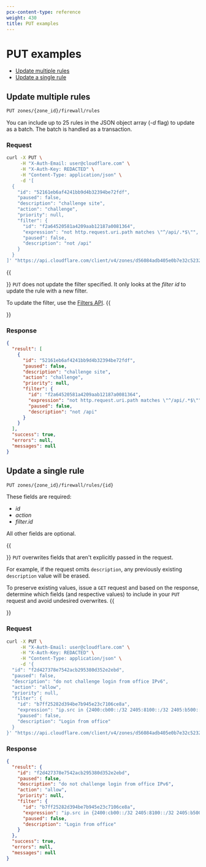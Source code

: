 ```yaml
---
pcx-content-type: reference
weight: 430
title: PUT examples
---
```


# PUT examples

- [Update multiple rules](#update-multiple-rules)
- [Update a single rule](#update-a-single-rule)

## Update multiple rules

```bash
PUT zones/{zone_id}/firewall/rules
```

You can include up to 25 rules in the JSON object array (_-d_ flag) to update as a batch. The batch is handled as a transaction.

### Request

```bash
curl -X PUT \
     -H "X-Auth-Email: user@cloudflare.com" \
     -H "X-Auth-Key: REDACTED" \
     -H "Content-Type: application/json" \
     -d '[
  {
    "id": "52161eb6af4241bb9d4b32394be72fdf",
    "paused": false,
    "description": "challenge site",
    "action": "challenge",
    "priority": null,
    "filter": {
      "id": "f2a64520581a4209aab12187a0081364",
      "expression": "not http.request.uri.path matches \"^/api/.*$\"",
      "paused": false,
      "description": "not /api"
    }
  }
]' "https://api.cloudflare.com/client/v4/zones/d56084adb405e0b7e32c52321bf07be6/firewall/rules"
```

{{<Aside type="note" header="Note">}}
`PUT` does not update the filter specified. It only looks at the _filter id_ to update the rule with a new filter.

To update the filter, use the [Filters API](/api/cf-filters/).
{{</Aside>}}

### Response

```json
{
  "result": [
    {
      "id": "52161eb6af4241bb9d4b32394be72fdf",
      "paused": false,
      "description": "challenge site",
      "action": "challenge",
      "priority": null,
      "filter": {
        "id": "f2a64520581a4209aab12187a0081364",
        "expression": "not http.request.uri.path matches \"^/api/.*$\"",
        "paused": false,
        "description": "not /api"
      }
    }
  ],
  "success": true,
  "errors": null,
  "messages": null
}
```

## Update a single rule

```bash
PUT zones/{zone_id}/firewall/rules/{id}
```

These fields are required:

- _id_
- _action_
- _filter.id_

All other fields are optional.

{{<Aside type="note" header="Note">}}
`PUT` overwrites fields that aren't explicitly passed in the request.

For example, if the request omits `description`, any previously existing `description` value will be erased.

To preserve existing values, issue a `GET` request and based on the response, determine which fields (and respective values) to include in your `PUT` request and avoid undesired overwrites.
{{</Aside>}}

### Request

```bash
curl -X PUT \
     -H "X-Auth-Email: user@cloudflare.com" \
     -H "X-Auth-Key: REDACTED" \
     -H "Content-Type: application/json" \
     -d '{
  "id": "f2d427378e7542acb295380d352e2ebd",
  "paused": false,
  "description": "do not challenge login from office IPv6",
  "action": "allow",
  "priority": null,
  "filter": {
    "id": "b7ff25282d394be7b945e23c7106ce8a",
    "expression": "ip.src in {2400:cb00::/32 2405:8100::/32 2405:b500::/32 2606:4700::/32 2803:f800::/32 2c0f:f248::/32 2a06:98c0::/29} and (http.request.uri.path ~ \"^.*/wp-login.php$\" or http.request.uri.path ~ \"^.*/xmlrpc.php$\")",
    "paused": false,
    "description": "Login from office"
  }
}' "https://api.cloudflare.com/client/v4/zones/d56084adb405e0b7e32c52321bf07be6/firewall/rules/f2d427378e7542acb295380d352e2ebd"
```

### Response

```json
{
  "result": {
    "id": "f2d427378e7542acb295380d352e2ebd",
    "paused": false,
    "description": "do not challenge login from office IPv6",
    "action": "allow",
    "priority": null,
    "filter": {
      "id": "b7ff25282d394be7b945e23c7106ce8a",
      "expression": "ip.src in {2400:cb00::/32 2405:8100::/32 2405:b500::/32 2606:4700::/32 2803:f800::/32 2c0f:f248::/32 2a06:98c0::/29} and (http.request.uri.path ~ \"^.*/wp-login.php$\" or http.request.uri.path ~ \"^.*/xmlrpc.php$\")",
      "paused": false,
      "description": "Login from office"
    }
  },
  "success": true,
  "errors": null,
  "messages": null
}
```